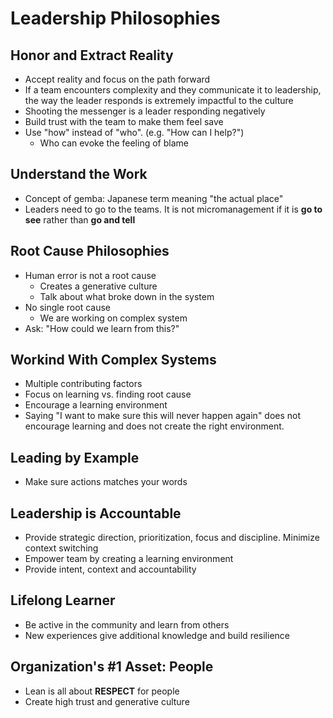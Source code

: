 # Leadership Philosophies

## Honor and Extract Reality

- Accept reality and focus on the path forward
- If a team encounters complexity and they communicate it to leadership, the way the leader responds is extremely impactful to the culture
- Shooting the messenger is a leader responding negatively
- Build trust with the team to make them feel save
- Use "how" instead of "who". (e.g. "How can I help?")
  - Who can evoke the feeling of blame

## Understand the Work

- Concept of gemba: Japanese term meaning "the actual place"
- Leaders need to go to the teams. It is not micromanagement if it is **go to see** rather than **go and tell**

## Root Cause Philosophies

- Human error is not a root cause
  - Creates a generative culture
  - Talk about what broke down in the system
- No single root cause
  - We are working on complex system
- Ask: "How could we learn from this?"

## Workind With Complex Systems

- Multiple contributing factors
- Focus on learning vs. finding root cause
- Encourage a learning environment
- Saying "I want to make sure this will never happen again" does not encourage learning and does not create the right environment.

## Leading by Example

- Make sure actions matches your words

## Leadership is Accountable

- Provide strategic direction, prioritization, focus and discipline. Minimize context switching
- Empower team by creating a learning environment
- Provide intent, context and accountability

## Lifelong Learner

- Be active in the community and learn from others
- New experiences give additional knowledge and build resilience

## Organization's #1 Asset: People

- Lean is all about **RESPECT** for people
- Create high trust and generative culture
